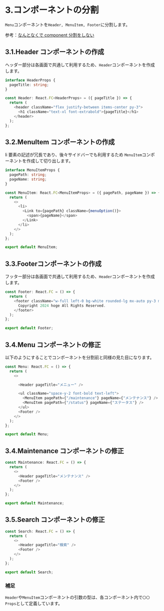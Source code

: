 # 3.コンポーネントの分割

`Menu`コンポーネントを`Header, MenuItem, Footer`に分割します。

参考：[なんとなくで component 分割をしない](https://zenn.dev/tsukunin/articles/a6dbabf811b7a3#%E3%81%AA%E3%82%93%E3%81%A8%E3%81%AA%E3%81%8F%E3%81%A7component%E5%88%86%E5%89%B2%E3%82%92%E3%81%97%E3%81%AA%E3%81%84)

## 3.1.Header コンポーネントの作成

ヘッダー部分は各画面で共通して利用するため、`Header`コンポーネントを作成します。

```typescript
interface HeaderProps {
  pageTitle: string;
}

const Header: React.FC<HeaderProps> = ({ pageTitle }) => {
  return (
    <header className="flex justify-between items-center py-3">
      <h1 className="text-xl font-extrabold">{pageTitle}</h1>
    </header>
  );
};
```

## 3.2.MenuItem コンポーネントの作成

li 要素の記述が冗長であり、後々サイドバーでも利用するため `MenuItem`コンポーネントを作成して切り出します。

```typescript
interface MenuItemProps {
  pagePath: string;
  pageName: string;
}

const MenuItem: React.FC<MenuItemProps> = ({ pagePath, pageName }) => {
  return (
    <>
      <li>
        <Link to={pagePath} className={menuOption()}>
          <span>{pageName}</span>
        </Link>
      </li>
    </>
  );
};

export default MenuItem;
```

## 3.3.Footerコンポーネントの作成

フッター部分は各画面で共通して利用するため、`Header`コンポーネントを作成します。

```typescript
const Footer: React.FC = () => {
  return (
    <footer className="w-full left-0 bg-white rounded-lg mx-auto py-3 md:flex md:items-center md:justify-between text-sm text-gray-500 sm:text-center">
      Copyright 2024 hoge All Rights Reserved.
    </footer>
  );
};

export default Footer;

```

## 3.4.Menu コンポーネントの修正

以下のようにすることでコンポーネントを分割前と同様の見た目になります。

```typescript
const Menu: React.FC = () => {
  return (
    <>

      <Header pageTitle="メニュー" />

      <ul className="space-y-2 font-bold text-left">
        <MenuItem pagePath={"/maintenance"} pageName={"メンテナンス"} />
        <MenuItem pagePath={"/status"} pageName={"ステータス"} />
      </ul>
      <Footer />
    </>
  );
};

export default Menu;
```

## 3.4.Maintenance コンポーネントの修正

```typescript
const Maintenance: React.FC = () => {
  return (
    <>
      <Header pageTitle="メンテナンス" />
      <Footer />
    </>
  );
};

export default Maintenance;
```

## 3.5.Search コンポーネントの修正

```typescript
const Search: React.FC = () => {
  return (
    <>
      <Header pageTitle="検索" />
      <Footer />
    </>
  );
};

export default Search;
```

### 補足

`Header`や`MenuItem`コンポーネントの引数の型は、各コンポーネント内で`〇〇Props`として定義しています。
